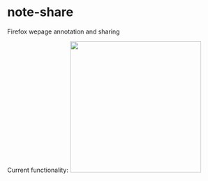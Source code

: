 # note-share
Firefox wepage annotation and sharing

Current functionality:
<img src="https://giphy.com/gifs/xCUlHtAkG0Zs92nucB/giphy.gif" width="300">
